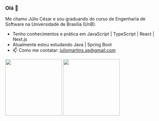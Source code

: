 ### Olá 👋
Me chamo Júlio César e sou graduando do curso de Engenharia de Software na Universidade de Brasília (UnB).
- Tenho conhecimentos e prática em JavaScript | TypeScript | React | Next.js
- Atualmente estou estudando Java | Spring Boot
- 📫 Como me contatar: juliomartins.se@gmail.com

<div>
  <a href:"https://github.com/Julio-eng">
  <img height="180em" src="https://github-readme-stats.vercel.app/api?username=julio-eng&show_icons=true&theme=dracula&include_all_commits=true&count_private=true">
  <img height="180em" src="https://github-readme-stats.vercel.app/api/top-langs/?username=julio-eng&layout=compact&langs_count=16&theme=dracula">
</div>
